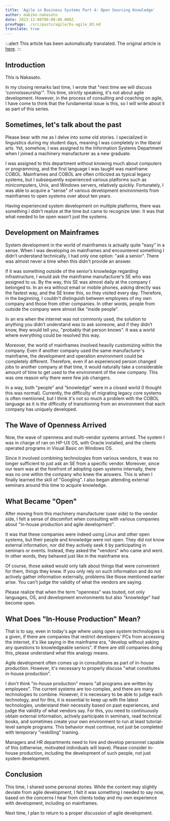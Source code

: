 ```yaml
---
title: 'Agile in Business Systems Part 4: Open Sourcing Knowledge'
author: makiko-nakasato
date: 2023-12-08T00:00:00.000Z
prevPage: ./src/posts/agile/bs-agile_03.md
translate: true
---
```


:::alert
This article has been automatically translated.
The original article is [here](https://developer.mamezou-tech.com/agile/bs-agile_04/).
:::



## Introduction
This is Nakasato.

In my closing remarks last time, I wrote that "next time we will discuss 'connoisseurship'". This time, strictly speaking, it's not about agile development. However, in the process of consulting and coaching on agile, I have come to think that the fundamental issue is this, so I will write about it as part of this series.

## Sometimes, let's talk about the past
Please bear with me as I delve into some old stories.
I specialized in linguistics during my student days, meaning I was completely in the liberal arts. Yet, somehow, I was assigned to the Information Systems Department when I joined a machinery manufacturer as a new graduate.

I was assigned to this department without knowing much about computers or programming, and the first language I was taught was mainframe COBOL.
Mainframes and COBOL are often criticized as typical legacy systems, but I subsequently experienced various platforms such as minicomputers, Unix, and Windows servers, relatively quickly. Fortunately, I was able to acquire a "sense" of various development environments from mainframes to open systems over about ten years.

Having experienced system development on multiple platforms, there was something I didn't realize at the time but came to recognize later.
It was that what needed to be open wasn’t just the systems.

## Development on Mainframes
System development in the world of mainframes is actually quite "easy" in a sense.
When I was developing on mainframes and encountered something I didn’t understand technically, I had only one option: "ask a senior". There was almost never a time when this didn't provide an answer.

If it was something outside of the senior’s knowledge regarding infrastructure, I would ask the mainframe manufacturer’s SE who was assigned to us. By the way, this SE was almost daily at the company I belonged to. In an era without email or mobile phones, asking directly was the fastest way, and the SE knew this, so they visited every day.
Therefore, in the beginning, I couldn't distinguish between employees of my own company and those from other companies. In other words, people from outside the company were almost like "inside people".

In an era when the internet was not commonly used, the solution to anything you didn’t understand was to ask someone, and if they didn’t know, they would tell you, "probably that person knows". It was a world where everything could be resolved this way.

Moreover, the world of mainframes involved heavily customizing within the company. Even if another company used the same manufacturer's mainframe, the development and operation environment could be completely different.
Therefore, even if an experienced person changed jobs to another company at that time, it would naturally take a considerable amount of time to get used to the environment of the new company. This was one reason why there were few job changers.

In a way, both "people" and "knowledge" were in a closed world (I thought this was normal).
Currently, the difficulty of migrating legacy core systems is often mentioned, but I think it's not so much a problem with the COBOL language as it is the difficulty of transitioning from an environment that each company has uniquely developed.

## The Wave of Openness Arrived

Now, the wave of openness and multi-vendor systems arrived.
The system I was in charge of ran on HP-UX OS, with Oracle installed, and the clients operated programs in Visual Basic on Windows OS.

Since it involved combining technologies from various vendors, it was no longer sufficient to just ask an SE from a specific vendor.
Moreover, since our team was at the forefront of adopting open systems internally, there was no one within the company who knew the answers. This is when I finally learned the skill of "Googling".
I also began attending external seminars around this time to acquire knowledge.

## What Became "Open"
After moving from this machinery manufacturer (user side) to the vendor side, I felt a sense of discomfort when consulting with various companies about "in-house production and agile development".

It was that these companies were indeed using Linux and other open systems, but their people and knowledge were not open.
They did not know external information, nor did they actively seek it by participating in seminars or events. Instead, they asked the "vendors" who came and went. In other words, they behaved just like in the mainframe era.

Of course, those asked would only talk about things that were convenient for them, things they knew.
If you only rely on such information and do not actively gather information externally, problems like those mentioned earlier arise. You can't judge the validity of what the vendors are saying.

Please realize that when the term "openness" was touted, not only languages, OS, and development environments but also "knowledge" had become open.

## What Does "In-House Production" Mean?
That is to say, even in today's age where using open system technologies is a given, if there are companies that restrict developers' PCs from accessing the internet, it's like saying in the mainframe era, "develop without asking any questions to knowledgeable seniors". If there are still companies doing this, please understand what this analogy means.

Agile development often comes up in consultations as part of in-house production. However, it's necessary to properly discuss "what constitutes in-house production".

I don't think "in-house production" means "all programs are written by employees". The current systems are too complex, and there are many technologies to combine.
However, it is necessary to be able to judge each technology, and for this, it is essential to keep up with the latest technologies, understand their necessity based on past experiences, and judge the validity of what vendors say.
For this, you need to continuously obtain external information, actively participate in seminars, read technical books, and sometimes create your own environment to run at least tutorial-level sample programs.
This behavior must continue, not just be completed with temporary "reskilling" training.

Managers and HR departments need to hire and develop personnel capable of this (otherwise, motivated individuals will leave).
Please consider in-house production, including the development of such people, not just system development.

## Conclusion
This time, I shared some personal stories.
While the content may slightly deviate from agile development, I felt it was something I needed to say now, based on the concerns I hear from clients today and my own experience with development, including on mainframes.

Next time, I plan to return to a proper discussion of agile development.
